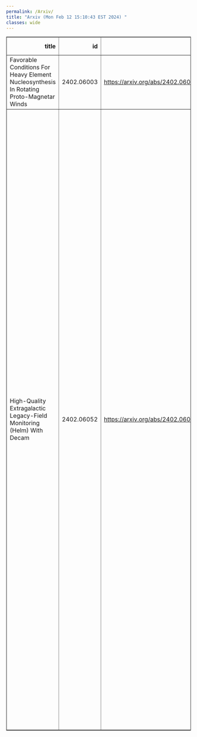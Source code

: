 ```yaml
---
permalink: /Arxiv/
title: "Arxiv (Mon Feb 12 15:10:43 EST 2024) "
classes: wide
---
```

<table border="1" class="dataframe">
  <thead>
    <tr style="text-align: right;">
      <th>title</th>
      <th>id</th>
      <th>url</th>
      <th>authors</th>
      <th>Local Authors</th>
    </tr>
  </thead>
  <tbody>
    <tr>
      <td>Favorable Conditions For Heavy Element Nucleosynthesis In Rotating   Proto-Magnetar Winds</td>
      <td>2402.06003</td>
      <td><a href="https://arxiv.org/abs/2402.06003" target="_blank">https://arxiv.org/abs/2402.06003</a></td>
      <td>Tejas Prasanna, Matthew S. B. Coleman, Todd A. Thompson</td>
      <td>Tejas Prasanna, Todd A. Thompson, Todd Thompson</td>
    </tr>
    <tr>
      <td>High-Quality Extragalactic Legacy-Field Monitoring (Helm) With Decam</td>
      <td>2402.06052</td>
      <td><a href="https://arxiv.org/abs/2402.06052" target="_blank">https://arxiv.org/abs/2402.06052</a></td>
      <td>Ming-Yang Zhuang, Qian Yang, Yue Shen, Monika Adamow, Douglas N. Friedel, R. A. Gruendl, Xin Liu, Paul Martini, Timothy M. C. Abbott, Scott F. Anderson, Roberto J. Assef, Franz E. Bauer, Rich Bielby, W. N. Brandt, Colin J. Burke, Jorge Casares, Yu-Ching Chen, Gisella De Rosa, Alex Drlica-Wagner, Tom Dwelly, Alice Eltvedt, Gloria Fonseca Alvarez, Jianyang Fu, Cesar Fuentes, Melissa L. Graham, Catherine J. Grier, Nathan Golovich, Patrick B. Hall, Patrick Hartigan, Keith Horne, Anton M. Koekemoer, Mirko Krumpe, Jennifer I. Li, Chris Lidman, Umang Malik, Amelia Mangian, Andrea Merloni, Claudio Ricci, Mara Salvato, Rob Sharp, Zachary Stone, David E. Trilling, Brad E. Tucker, Di Wen, Zachary Wideman, Yongquan Xue, Zhefu Yu, Catherine Zucker</td>
      <td>Paul Martini</td>
    </tr>
  </tbody>
</table>